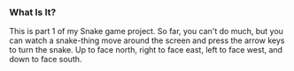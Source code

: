 ### What Is It?
This is part 1 of my Snake game project. So far, you can't do much, but you can watch a snake-thing move around the screen and press the arrow keys to turn the snake. Up to face north, right to face east, left to face west, and down to face south.